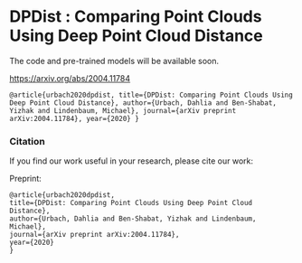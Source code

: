 # DPDist : Comparing Point Clouds Using Deep Point Cloud Distance
The code and pre-trained models will be available soon.

https://arxiv.org/abs/2004.11784

`@article{urbach2020dpdist,
  title={DPDist: Comparing Point Clouds Using Deep Point Cloud Distance},
  author={Urbach, Dahlia and Ben-Shabat, Yizhak and Lindenbaum, Michael},
  journal={arXiv preprint arXiv:2004.11784},
  year={2020}
}`


### Citation
If you find our work useful in your research, please cite our work:

Preprint: 

    @article{urbach2020dpdist,
    title={DPDist: Comparing Point Clouds Using Deep Point Cloud Distance},
    author={Urbach, Dahlia and Ben-Shabat, Yizhak and Lindenbaum, Michael},
    journal={arXiv preprint arXiv:2004.11784},
    year={2020}
    }

